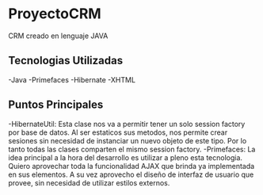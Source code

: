 # ProyectoCRM

CRM creado en lenguaje JAVA

## Tecnologias Utilizadas

-Java
-Primefaces
-Hibernate
-XHTML

## Puntos Principales

-HibernateUtil: Esta clase nos va a permitir tener un solo session factory por base de datos. Al ser estaticos sus metodos, nos permite crear sesiones sin necesidad de instanciar un nuevo objeto de este tipo. Por lo tanto todas las clases comparten el mismo session factory.
-Primefaces: La idea principal a la hora del desarrollo es utilizar a pleno esta tecnologia. Quiero aprovechar toda la funcionalidad AJAX que brinda ya implementada en sus elementos. A su vez aprovecho el diseño de interfaz de usuario que provee, sin necesidad de utilizar estilos externos.
